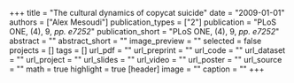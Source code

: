 +++
title = "The cultural dynamics of copycat suicide"
date = "2009-01-01"
authors = ["Alex Mesoudi"]
publication_types = ["2"]
publication = "PLoS ONE, (4), 9, _pp. e7252_"
publication_short = "PLoS ONE, (4), 9, _pp. e7252_"
abstract = ""
abstract_short = ""
image_preview = ""
selected = false
projects = []
tags = []
url_pdf = ""
url_preprint = ""
url_code = ""
url_dataset = ""
url_project = ""
url_slides = ""
url_video = ""
url_poster = ""
url_source = ""
math = true
highlight = true
[header]
image = ""
caption = ""
+++
